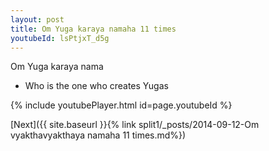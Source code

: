 ```yaml
---
layout: post
title: Om Yuga karaya namaha 11 times
youtubeId: lsPtjxT_d5g
---
```

 
 
Om Yuga karaya nama 
 
 -  Who is the one who creates Yugas 
 
  
 
  
 
 
 
 
 
 


{% include youtubePlayer.html id=page.youtubeId %}
 
[Next]({{ site.baseurl }}{% link  split1/_posts/2014-09-12-Om vyakthavyakthaya namaha 11 times.md%})
 
